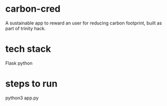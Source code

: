 # carbon-cred
A sustainable app to reward an user for reducing carbon footprint, built as part of trinity hack.

# tech stack
Flask python

#  steps to run

python3 app.py
